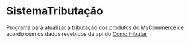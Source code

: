 ﻿# SistemaTributação

Programa para atualizar a tributação dos produtos do MyCommerce de acordo com os dados recebidos da api do [Como tributar](https://comotributar.sistemasfocuscontabil.com/login)
